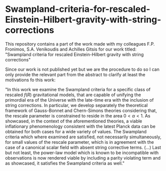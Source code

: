 # Swampland-criteria-for-rescaled-Einstein-Hilbert-gravity-with-string-corrections
This repository contains a part of the work made with my colleagues F.P. Fronimos, S.A. Venikoudis and Achilles Gitsis for our work titled: 
"Swampland criteria for rescaled Einstein-Hilbert gravity with string corrections"

Since our work is not published yet but we are the procedure to do so I can only provide the relevant part from the abstract to clarify at least the motivations fo this 
work:

"In this work we examine the Swampland criteria for a specific class of rescaled $f(R)$ gravitational models, that are capable of unifying the primordial era 
of the Universe with the late-time era with the inclusion of string corrections. In particular, we develop separately the theoretical framework of Gauss-Bonnet 
and Chern-Simons theories considering that, the rescale parameter is constrained to reside in the area $0<\alpha<1$. As showcased, in the context of the 
aforementioned theories, a viable inflationary phenomenology consistent with the latest Planck data can be obtained
for both cases for a wide variety of values. The Swampland criteria which where examined are satisfied, not necessarily simultaneously, 
for small values of the rescale parameter, which is in agreement with the case of a canonical scalar field with absent string corrective terms. (...)
Last but not least, the power-law model which is known to be incompatible with observations is now rendered viable by including a parity violating term and as showcased, 
it satisfies the Swampland criteria as well."
